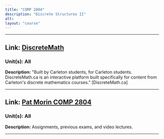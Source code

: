 ```yaml
---
title: "COMP 2804"
description: "Discrete Structures II"
alt:
layout: "course"
---
```


---

## Link: [DiscreteMath](https://discretemath.ca/)

### Unit(s): All

**Description:** "Built by Carleton students, for Carleton students. DiscreteMath.ca is an interactive platform built specifically for content from Carleton's discrete mathematics courses." [DiscreteMath.ca]

---

## Link: [Pat Morin COMP 2804](https://cglab.ca/~morin/teaching/2804/)

### Unit(s): All

**Description:** Assignments, previous exams, and video lectures.

---
